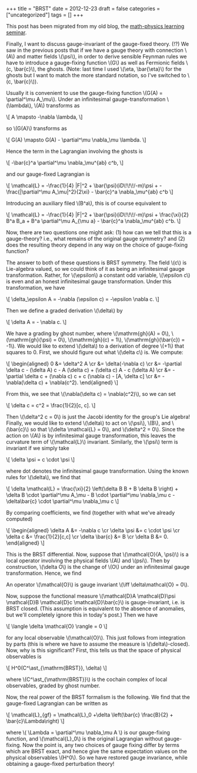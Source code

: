 +++
title = "BRST"
date = 2012-12-23
draft = false
categories = ["uncategorized"]
tags = []
+++

This post has been migrated from my old blog, the [math-physics learning seminar](https://mathphysseminar.blogspot.com/).


Finally, I want to discuss gauge-invariant of the gauge-fixed theory. (!?) We saw in the previous posts that if we have a gauge theory with connection \\(A\\) and matter fields \\(\psi\\), in order to derive sensible Feynman rules we have to introduce a gauge-fixing function \\(G\\) as well as Fermionic fields \\(c, \bar{c}\\), the ghosts. (Note: last time I used \\(\eta, \bar{\eta}\\) for the ghosts but I want to match the more standard notation, so I've switched to \\(c, \bar{c}\\)).


Usually it is convenient to use the gauge-fixing function \\(G(A) = \partial^\mu A_\mu\\). Under an infinitesimal gauge-transformation \\(\lambda\\), \\(A\\) transforms as

\\[ A \mapsto -\nabla \lambda, \\]

so \\(G(A)\\) transforms as

\\[ G(A) \mapsto G(A) - \partial^\mu \nabla_\mu \lambda. \\]

Hence the term in the Lagrangian involving the ghosts is

\\[ -\bar{c}^a \partial^\mu \nabla_\mu^{ab} c^b, \\]

and our gauge-fixed Lagrangian is

\\[ \mathcal{L} = -\frac{1}{4} |F|^2 + \bar{\psi}(iD\\!\\!\\!/-m)\psi + -\frac{|\partial^\mu A_\mu|^2}{2\xi} - \bar{c}^a \nabla_\mu^{ab} c^b \\]

Introducing an auxiliary filed \\(B^a\\), this is of course equivalent to

\\[ \mathcal{L} = -\frac{1}{4} |F|^2 + \bar{\psi}(iD\\!\\!\\!/-m)\psi + \frac{\xi}{2} B^a B_a +
 B^a \partial^\mu A_{\mu a} - \bar{c}^a \nabla_\mu^{ab} c^b. \\]

Now, there are two questions one might ask: (1) how can we tell that this is a gauge-theory? i.e., what remains of the original gauge symmetry? and (2) does the resulting theory depend in any way on the choice of gauge-fixing function?


The answer to both of these questions is BRST symmetry. The field \\(c\\) is Lie-algebra valued, so we could think of it as being an infinitesimal gauge transformation. Rather, for \\(\epsilon\\) a constant odd variable, \\(\epsilon c\\) is even and an honest infinitesimal gauge transformation. Under this transformation, we have

\\[ \delta_\epsilon A = -\nabla (\epsilon c) = -\epsilon \nabla c. \\]

Then we define a graded derivation \\(\delta\\) by

\\[ \delta A = - \nabla c. \\]

We have a grading by ghost number, where \\(\mathrm{gh}(A) = 0\\), \\(\mathrm{gh}(\psi) = 0\\), \\(\mathrm{gh}(c) = 1\\), \\(\mathrm{gh}(\bar{c}) = -1\\). We would like to extend \\(\delta\\) to a derivation of degree \\(+1\\) that squares to 0. First, we should figure out what \\(\delta c\\) is. We compute:

\\[ \\begin{aligned}
0 &= \delta^2 A \cr
&= \delta(-\nabla c) \cr
&= -\partial \delta c - (\delta A) c - A (\delta c) + (\delta c) A - c (\delta A) \cr
&= -\partial \delta c + (\nabla c) c + c (\nabla c) - [A, \delta c] \cr
&= -\nabla(\delta c) + \nabla(c^2).
\\end{aligned} \\]

From this, we see that \\(\nabla(\delta c) = \nabla(c^2)\\), so we can set

\\[ \delta c = c^2 = \frac{1}{2}[c, c]. \\]

Then \\(\delta^2 c = 0\\) is just the Jacobi identity for the group's Lie algebra! Finally, we would like to extend \\(\delta\\) to act on \\(\psi\\), \\(B\\), and \\(\bar{c}\\) so that \\(\delta \mathcal{L} = 0\\), and \\(\delta^2 = 0\\). Since the action on \\(A\\) is by infinitesimal gauge transformation, this leaves the curvature term of \\(\mathcal{L}\\) invariant. Similarly, the \\(\psi\\) term is invariant if we simply take

\\[ \delta \psi = c \cdot \psi \\]

where dot denotes the infinitesimal gauge transformation. Using the known rules for \\(\delta\\), we find that

\\[ \delta \mathcal{L} = \frac{\xi}{2} \left(\delta B B + B \delta B \right) + \delta B \cdot \partial^\mu A_\mu -
 B \cdot \partial^\mu \nabla_\mu c - \delta\bar{c} \cdot \partial^\mu \nabla_\mu c \\]

By comparing coefficients, we find (together with what we've already computed)

\\[ \\begin{aligned}
\delta A &= -\nabla c \cr
\delta \psi &= c \cdot \psi \cr
\delta c &= \frac{1}{2}[c,c] \cr
\delta \bar{c} &= B \cr
\delta B &= 0.
\\end{aligned} \\]

This is the BRST differential. Now, suppose that \\(\mathcal{O}(A, \psi)\\) is a local operator involving the physical fields \\(A\\) and \\(psi\\). Then by construction, \\(\delta O\\) is the change of \\(O\\) under an infinitesimal gauge transformation. Hence, we find


An operator \\(\mathcal{O}\\) is gauge invariant \\(\iff \delta\mathcal{O} = 0\\).

Now, suppose the functional measure \\(\mathcal{D}A \mathcal{D}\psi \mathcal{D}B \mathcal{D}c \mathcal{D}\bar{c}\\) is gauge-invariant, i.e. is BRST closed. (This assumption is equivalent to the absence of anomalies, but we'll completely ignore this in today's post.) Then we have

\\[ \langle \delta \mathcal{O} \rangle = 0 \\]

for any local observable \\(\mathcal{O}\\). This just follows from integration by parts (this is where we have to assume the measure is \\(\delta\\)-closed). Now, why is this significant? First, this tells us that the space of physical observables is

\\[ H^0(C^\ast_{\mathrm{BRST}}, \delta) \\]

where \\(C^\ast_{\mathrm{BRST}}\\) is the cochain complex of local observables, graded by ghost number.


Now, the real power of the BRST formalism is the following. We find that the gauge-fixed Lagrangian can be written as

\\[ \mathcal{L}_{gf} = \mathcal{L}_0 +\delta \left(\bar{c} \frac{B}{2} + \bar{c}\Lambda\right) \\]

where \\( \Lambda = \partial^\mu \nabla_\mu A \\) is our gauge-fixing function, and \\(\mathcal{L}_0\\) is the original Lagrangian without gauge-fixing. Now the point is, any two choices of gauge fixing differ by terms which are BRST exact, and hence give the same expectation values on the physical observables \\(H^0\\). So we have restored gauge invariance, while obtaining a gauge-fixed perturbation theory!
